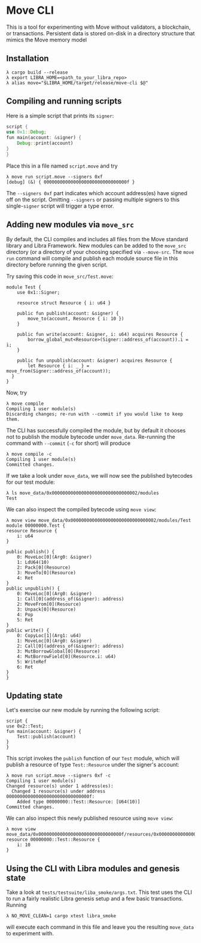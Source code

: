 # Move CLI

This is a tool for experimenting with Move without validators, a blockchain, or transactions. Persistent data is stored on-disk in a directory structure that mimics the Move memory model

## Installation
```
λ cargo build --release
λ export LIBRA_HOME=<path_to_your_libra_repo>
λ alias move="$LIBRA_HOME/target/release/move-cli $@"
```

## Compiling and running scripts

Here is a simple script that prints its `signer`:

```rust
script {
use 0x1::Debug;
fun main(account: &signer) {
    Debug::print(account)
}
}
```

Place this in a file named `script.move` and try
```
λ move run script.move --signers 0xf
[debug] (&) { 0000000000000000000000000000000f }
```

The `--signers 0xf` part indicates which account address(es) have signed off on the script. Omitting `--signers` or passing multiple signers to this single-`signer` script will trigger a type error.

## Adding new modules via `move_src`

By default, the CLI compiles and includes all files from the Move standard library and Libra Framework. New modules can be added to the `move_src` directory (or a directory of your choosing specified via `--move-src`. The `move run` command will compile and publish each module source file in this directory before running the given script.

Try saving this code in `move_src/Test.move`:

```
module Test {
    use 0x1::Signer;

    resource struct Resource { i: u64 }

    public fun publish(account: &signer) {
        move_to(account, Resource { i: 10 })
    }

    public fun write(account: &signer, i: u64) acquires Resource {
        borrow_global_mut<Resource>(Signer::address_of(account)).i = i;
    }

    public fun unpublish(account: &signer) acquires Resource {
        let Resource { i: _ } = move_from(Signer::address_of(account));
  }
}
```

Now, try

```
λ move compile
Compiling 1 user module(s)
Discarding changes; re-run with --commit if you would like to keep them.
```

The CLI has successfully compiled the module, but by default it chooses not to publish the module bytecode under `move_data`. Re-running the command with `--commit` (`-c` for short) will produce

```
λ move compile -c
Compiling 1 user module(s)
Committed changes.
```

If we take a look under `move_data`, we will now see the published bytecodes for our test module:

```
λ ls move_data/0x00000000000000000000000000000002/modules
Test
```

We can also inspect the compiled bytecode using `move view`:

```
λ move view move_data/0x00000000000000000000000000000002/modules/Test
module 00000000.Test {
resource Resource {
	i: u64
}

public publish() {
	0: MoveLoc[0](Arg0: &signer)
	1: LdU64(10)
	2: Pack[0](Resource)
	3: MoveTo[0](Resource)
	4: Ret
}
public unpublish() {
	0: MoveLoc[0](Arg0: &signer)
	1: Call[0](address_of(&signer): address)
	2: MoveFrom[0](Resource)
	3: Unpack[0](Resource)
	4: Pop
	5: Ret
}
public write() {
	0: CopyLoc[1](Arg1: u64)
	1: MoveLoc[0](Arg0: &signer)
	2: Call[0](address_of(&signer): address)
	3: MutBorrowGlobal[0](Resource)
	4: MutBorrowField[0](Resource.i: u64)
	5: WriteRef
	6: Ret
}
}
```

## Updating state

Let's exercise our new module by running the following script:

```
script {
use 0x2::Test;
fun main(account: &signer) {
    Test::publish(account)
}
}
```

This script invokes the `publish` function of our `Test` module, which will publish a resource of type `Test::Resource` under the signer's account:

```
λ move run script.move --signers 0xf -c
Compiling 1 user module(s)
Changed resource(s) under 1 address(es):
  Changed 1 resource(s) under address 0000000000000000000000000000000f:
    Added type 00000000::Test::Resource: [U64(10)]
Committed changes.
```

We can also inspect this newly published resource using `move view`:

```
λ move view move_data/0x0000000000000000000000000000000f/resources/0x00000000000000000000000000000002\:\:Test\:\:Resource
resource 00000000::Test::Resource {
    i: 10
}
```


## Using the CLI with Libra modules and genesis state

Take a look at `tests/testsuite/liba_smoke/args.txt`. This test uses the CLI to run a fairly realistic Libra genesis setup and a few basic transactions. Running

```
λ NO_MOVE_CLEAN=1 cargo xtest libra_smoke
```

will execute each command in this file and leave you the resulting `move_data` to experiment with.

